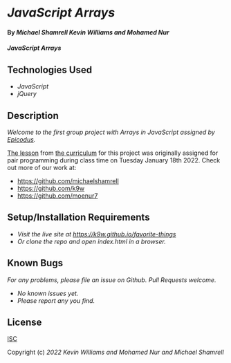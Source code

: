 # _JavaScript Arrays_

#### By _**Michael Shamrell**_ _**Kevin Williams**_ _and_ _**Mohamed Nur**_

#### _JavaScript Arrays_

## Technologies Used

* _JavaScript_
* _jQuery_

## Description

_Welcome to the first group project with Arrays in JavaScript assigned by [Epicodus](https://epicodus.com)._

[The
lesson](https://www.learnhowtoprogram.com/introduction-to-programming/arrays-and-looping/practice-javascript-arrays)
from [the curriculum](https://learnhowtoprogram.com) for this project was originally assigned for pair programming during class time on Tuesday January 18th 2022. Check out more of our work at:

 * https://github.com/michaelshamrell
 * https://github.com/k9w
 * https://github.com/moenur7


## Setup/Installation Requirements

* _Visit the live site at https://k9w.github.io/favorite-things_
* _Or clone the repo and open index.html in a browser._


## Known Bugs

_For any problems, please file an issue on Github. Pull Requests welcome._

- _No known issues yet._
- _Please report any you find._


## License

[ISC](https://choosealicense.com/licenses/isc)

Copyright (c) _2022_ _Kevin Williams_ _and_ _Mohamed Nur_ _and_ _Michael Shamrell_
